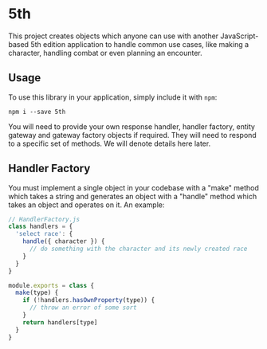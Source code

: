 <!--
    5th edition, a library for 5th edition D&D applications.
    Copyright (C) 2017  Ryan Y.

    This program is free software: you can redistribute it and/or modify
    it under the terms of the GNU General Public License as published by
    the Free Software Foundation, either version 3 of the License, or
    (at your option) any later version.

    This program is distributed in the hope that it will be useful,
    but WITHOUT ANY WARRANTY; without even the implied warranty of
    MERCHANTABILITY or FITNESS FOR A PARTICULAR PURPOSE.  See the
    GNU General Public License for more details.

    You should have received a copy of the GNU General Public License
    along with this program.  If not, see <https://www.gnu.org/licenses/>.
  -->
# 5th
This project creates objects which anyone can use with another JavaScript-based
5th edition application to handle common use cases, like making a character,
handling combat or even planning an encounter.

## Usage
To use this library in your application, simply include it with `npm`:

```
npm i --save 5th
```

You will need to provide your own response handler, handler factory, entity
gateway and gateway factory objects if required.  They will need to respond to a
specific set of methods.  We will denote details here later.

## Handler Factory

You must implement a single object in your codebase with a "make" method which
takes a string and generates an object with a "handle" method which takes an
object and operates on it.  An example:

```js
// HandlerFactory.js
class handlers = {
  'select race': {
    handle({ character }) {
      // do something with the character and its newly created race
    }
  }
}

module.exports = class {
  make(type) {
    if (!handlers.hasOwnProperty(type)) {
      // throw an error of some sort
    }
    return handlers[type]
  }
}
```
